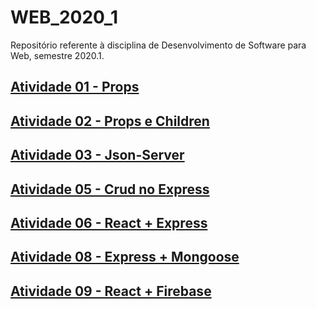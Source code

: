 # WEB_2020_1
Repositório referente à disciplina de Desenvolvimento de Software para Web, semestre 2020.1.

## [Atividade 01 - Props](https://github.com/Cristianojr9/WEB_2020_1/tree/master/atividade_1) 


## [Atividade 02 - Props e Children](https://github.com/Cristianojr9/WEB_2020_1/tree/master/atividade_2) 

## [Atividade 03 - Json-Server](https://github.com/Cristianojr9/WEB_2020_1/tree/master/atividade_3)

## [Atividade 05 - Crud no Express](https://github.com/Cristianojr9/WEB_2020_1/tree/master/atividade_5)

## [Atividade 06 - React + Express](https://github.com/Cristianojr9/WEB_2020_1/tree/master/atividade_3)

## [Atividade 08 - Express + Mongoose](https://github.com/Cristianojr9/WEB_2020_1/tree/master/atividade_8)

## [Atividade 09 - React + Firebase](https://github.com/Cristianojr9/WEB_2020_1/tree/master/atividade_9)

